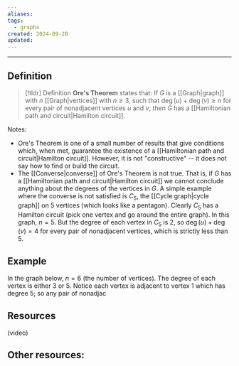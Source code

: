 ```yaml
---
aliases: 
tags:
  - graphs
created: 2024-09-20
updated:
---
```

---
## Definition 

> [!tldr] Definition
> **Ore's Theorem** states that: 
> If $G$ is a [[Graph|graph]] with $n$ [[Graph|vertices]] with $n \geq 3$, such that $\deg(u) + \deg(v) \geq n$ for every pair of nonadjacent vertices $u$ and $v$, then $G$ has a [[Hamiltonian path and circuit|Hamilton circuit]]. 

Notes: 
- Ore's Theorem is one of a small number of results that give conditions which, when met, guarantee the existence of a [[Hamiltonian path and circuit|Hamilton circuit]]. However, it is not "constructive" -- it does not say how to find or build the circuit. 
- The [[Converse|converse]] of Ore's Theorem is not true. That is, if $G$ has a [[Hamiltonian path and circuit|Hamilton circuit]] we cannot  conclude anything about the degrees of the vertices in $G$. A simple example where the converse is not satisfied is $C_5$, the [[Cycle graph|cycle graph]] on 5 vertices (which looks like a pentagon). Clearly $C_5$ has a Hamilton circuit (pick one vertex and go around the entire graph). In this graph, $n=5$. But the degree of each vertex in $C_5$ is 2, so $\deg(u) + \deg(v) = 4$ for every pair of nonadjacent vertices, which is strictly less than $5$. 

## Example

In the graph below, $n = 6$ (the number of vertices). The degree of each vertex is either 3 or 5. Notice each vertex is adjacent to vertex 1 which has degree 5; so any pair of nonadjac




## Resources 

(video)

Other resources: 
- 
